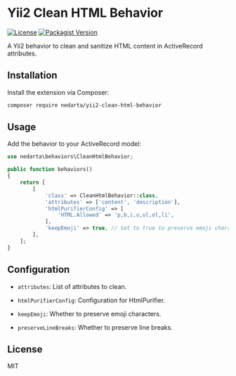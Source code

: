 # Yii2 Clean HTML Behavior

[![License](https://img.shields.io/badge/license-MIT-blue.svg)](LICENSE)
[![Packagist Version](https://img.shields.io/packagist/v/nedarta/yii2-clean-html-behavior)](https://packagist.org/packages/nedarta/yii2-clean-html-behavior)

A Yii2 behavior to clean and sanitize HTML content in ActiveRecord attributes.

## Installation

Install the extension via Composer:

```bash
composer require nedarta/yii2-clean-html-behavior
```

## Usage

Add the behavior to your ActiveRecord model:

```php
use nedarta\behaviors\CleanHtmlBehavior;

public function behaviors()
{
    return [
        [
            'class' => CleanHtmlBehavior::class,
            'attributes' => ['content', 'description'],
            'htmlPurifierConfig' => [
                'HTML.Allowed' => 'p,b,i,u,ul,ol,li',
            ],
            'keepEmoji' => true, // Set to true to preserve emoji characters
        ],
    ];
}
```

## Configuration

- `attributes`: List of attributes to clean.

- `htmlPurifierConfig`: Configuration for HtmlPurifier.

- `keepEmoji`: Whether to preserve emoji characters.

- `preserveLineBreaks`: Whether to preserve line breaks.

## License
MIT